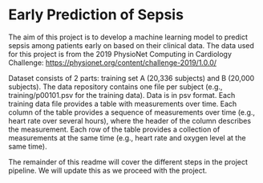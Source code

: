 # Early Prediction of Sepsis

The aim of this project is to develop a machine learning model to predict sepsis among patients early on based on their clinical data.
The data used for this project is from the 2019 PhysioNet Computing in Cardiology Challenge: https://physionet.org/content/challenge-2019/1.0.0/

Dataset consists of 2 parts: training set A (20,336 subjects) and B (20,000 subjects). The data repository contains one file per subject (e.g., training/p00101.psv for the training data). Data is in psv format. Each training data file provides a table with measurements over time. Each column of the table provides a sequence of measurements over time (e.g., heart rate over several hours), where the header of the column describes the measurement. Each row of the table provides a collection of measurements at the same time (e.g., heart rate and oxygen level at the same time).

The remainder of this readme will cover the different steps in the project pipeline. We will update this as we proceed with the project.
